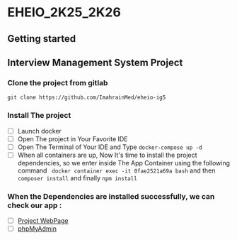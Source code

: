 # EHEIO_2K25_2K26



## Getting started

## Interview Management System Project 

### Clone the project from gitlab 
```
git clone https://github.com/ImahrainMed/eheio-ig5
```

### Install The project
- [ ] Launch docker
- [ ] Open The project in Your Favorite IDE
- [ ] Open The Terminal of Your IDE and Type ``` docker-compose up -d ```
- [ ] When all containers are up, Now It's time to install the project dependencies, 
so we enter inside The App Container using the following command ``` docker container exec -it 0fae2521a69a bash```
and then ``` composer install ``` and finally ``` npm install ```

### When the Dependencies are installed successfully, we can check our app : 
  - [ ] [Project WebPage](http://localhost:8000/)
  - [ ] [phpMyAdmin](http://localhost:8081/)
